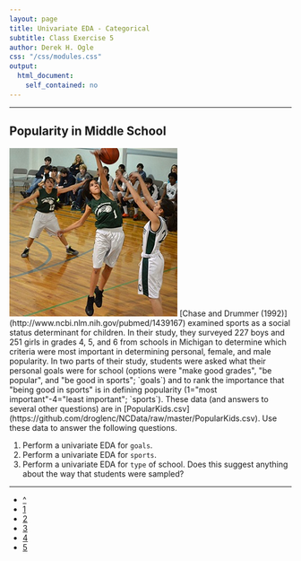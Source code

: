 ```yaml
---
layout: page
title: Univariate EDA - Categorical
subtitle: Class Exercise 5
author: Derek H. Ogle
css: "/css/modules.css"
output:
  html_document:
    self_contained: no
---
```


----

## Popularity in Middle School
<img src="../zimgs/sports_kids_1.jpg" alt="Sports Kids" class="img-right">
[Chase and Drummer (1992)](http://www.ncbi.nlm.nih.gov/pubmed/1439167) examined sports as a social status determinant for children.  In their study, they surveyed 227 boys and 251 girls in grades 4, 5, and 6 from schools in Michigan to determine which criteria were most important in determining personal, female, and male popularity.  In two parts of their study, students were asked what their personal goals were for school (options were "make good grades", "be popular", and "be good in sports"; `goals`) and to rank the importance that "being good in sports" is in defining popularity (1="most important"-4="least important"; `sports`).  These data (and answers to several other questions) are in [PopularKids.csv](https://github.com/droglenc/NCData/raw/master/PopularKids.csv).  Use these data to answer the following questions.

1. Perform a univariate EDA for `goals`.
1. Perform a univariate EDA for `sports`.
1. Perform a univariate EDA for `type` of school.  Does this suggest anything about the way that students were sampled?

----

<div class="text-center">
<ul class="pagination pagination-lg">
  <li><a href="index.html">^</a></li>
  <li><a href="CE1.html">1</a></li>
  <li><a href="CE2.html">2</a></li>
  <li><a href="CE3.html">3</a></li>
  <li><a href="CE4.html">4</a></li>
  <li class="active"><a href="#">5</a></li>
</ul>
